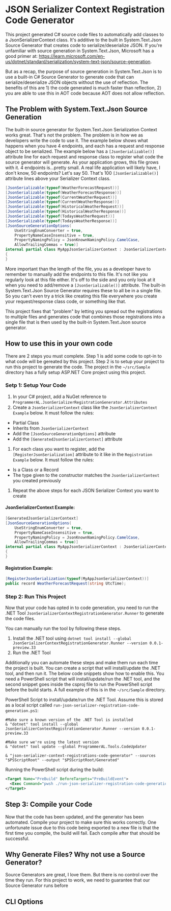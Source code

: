 # JSON Serializer Context Registration Code Generator

This project generated C# source code files to automatically add classes to a JsonSerializerContext class. It's additive to the built in System.Text.Json Source Generator that creates code to serialize/deserialize JSON. If you're unfamiliar with source generation in System.Text.Json, Microsoft has a good primer at: https://learn.microsoft.com/en-us/dotnet/standard/serialization/system-text-json/source-generation.

But as a recap, the purpose of source generation in System.Text.Json is to use a built-in C# Source Generator to generate code that can serialize/deserialize JSON objects without the use of reflection. The benefits of this are 1) the code generated is much faster than reflection, 2) you are able to use this in AOT code because AOT does not allow reflection.

## The Problem with System.Text.Json Source Generation

The built-in source generator for System.Text.Json Serialization Context works great. That's not the problem. The problem is in how we as developers write the code to use it. The example below shows what happens when you have 4 endpoints, and each has a request and response object to be serialized. The example below has a `[JsonSerializable()]` attribute line for each request and response class to register what code the source generator will generate. As your application grows, this file grows with it. 4 endpoints is...pretty small. A real life application will likely have, I don't know, 50 endpoints? Let's say 50. That's 100 `[JsonSerializable()]` attribute lines above your Serializer Context class. 

```csharp
[JsonSerializable(typeof(WeatherForecastRequest))]
[JsonSerializable(typeof(WeatherForecastResponse))]
[JsonSerializable(typeof(CurrentWeatherRequest))]
[JsonSerializable(typeof(CurrentWeatherResponse))]
[JsonSerializable(typeof(HistoricalWeatherRequest))]
[JsonSerializable(typeof(HistoricalWeatherResponse))]
[JsonSerializable(typeof(TodaysWeatherRequest))]
[JsonSerializable(typeof(TodaysWeatherResponse))]
[JsonSourceGenerationOptions(
    UseStringEnumConverter = true,
    PropertyNameCaseInsensitive = true,
    PropertyNamingPolicy = JsonKnownNamingPolicy.CamelCase,
    AllowTrailingCommas = true)]
internal partial class MyAppJsonSerializerContext : JsonSerializerContext
{
}
```

More important than the length of the file, you as a developer have to remember to manually add the endpoints to this file. It's not like you regularly look at this file either. It's off to the side and you only look at it when you need to add/remove a `[JsonSerializable()]` attribute. The built-in System.Text.Json Source Generator requires these to all be in a single file. So you can't even try a trick like creating this file everywhere you create your request/response class code, or something like that.

This project fixes that "problem" by letting you spread out the registrations to multiple files and generates code that combines those registrations into a single file that is then used by the built-in System.Text.Json source generator.

## How to use this in your own code

There are 2 steps you must complete. Step 1 is add some code to opt-in to what code will be gereated by this project. Step 2 is to setup your project to run this project to generate the code. The project in the `~/src/Sample` directory has a fully setup ASP.NET Core project using this project.

### Setp 1: Setup Your Code

1. In your C# project, add a NuGet reference to `ProgrammerAL.JsonSerializerRegistrationGenerator.Attributes`
1. Create a `JsonSerializerContext` class like the `JsonSerializerContext Example` below. It must follow the rules:
  - Partial Class
  - Inherits from `JsonSerializerContext`
  - Add the `[JsonSourceGenerationOptions]` attribute
  - Add the `[GeneratedJsonSerializerContext]` attribute
1. For each class you want to register, add the `[RegisterJsonSerialization]` attribute to it like in the `Registration Example` below. It must follow the rules:
  - Is a Class or a Record
  - The type given to the constructor matches the `JsonSerializerContext` you created previously
1. Repeat the above steps for each JSON Serializer Context you want to create


#### JsonSerializerContext Example:
```csharp
[GeneratedJsonSerializerContext]
[JsonSourceGenerationOptions(
    UseStringEnumConverter = true,
    PropertyNameCaseInsensitive = true,
    PropertyNamingPolicy = JsonKnownNamingPolicy.CamelCase,
    AllowTrailingCommas = true)]
internal partial class MyAppJsonSerializerContext : JsonSerializerContext
{
}
```

#### Registration Example:
```csharp
[RegisterJsonSerialization(typeof(MyAppJsonSerializerContext))]
public record WeatherForecastRequest(string UtcTime);
```

### Step 2: Run This Project

Now that your code has opted in to code generation, you need to run the .NET Tool `JsonSerializerContextRegistrationGenerator.Runner` to generate the code files.

You can manually run the tool by following these steps.

1. Install the .NET tool using `dotnet tool install --global JsonSerializerContextRegistrationGenerator.Runner --version 0.0.1-preview.33`
1. Run the .NET Tool

Additionally you can automate these steps and make them run each time the project is built. You can create a script that will install/update the .NET tool, and then run it. The below code snippets show how to enable this. You need a PowerShell script that will install/update/run the .NET tool, and the second snippet goes inside the csproj file to run the PowerShell script before the build starts. A full example of this is in the `~/src/Sample` directory.

PowerShell Script to install/update/run the .NET Tool. Assume this is stored as a local script called `run-json-serializer-registration-code-generation.ps1`:
```console
#Make sure a known version of the .NET Tool is installed
& "dotnet" tool install --global JsonSerializerContextRegistrationGenerator.Runner --version 0.0.1-preview.33

#Make sure we're using the latest version
& "dotnet" tool update --global ProgrammerAL.Tools.CodeUpdater

& "json-serializer-context-registrations-code-generator" --sources "$PSScriptRoot" --output "$PSScriptRoot/Generated"
```

Running the PowerShell script during the build:
```xml
<Target Name="PreBuild" BeforeTargets="PreBuildEvent">
  <Exec Command="pwsh ./run-json-serializer-registration-code-generation.ps1" />
</Target>
```

## Step 3: Compile your Code

Now that the code has been updated, and the generator has been automated. Compile your project to make sure this works correctly. One unfortunate issue due to this code being exported to a new file is that the first time you compile, the build will fail. Each compile after that should be successful.

## Why Generate Files? Why not use a Source Generator?

Source Generators are great, I love them. But there is no control over the time they run. For this project to work, we need to guarantee that our Source Generator runs before 


## CLI Options



